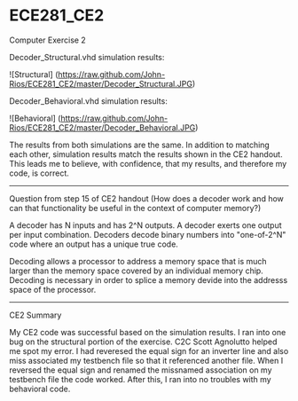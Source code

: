 ECE281_CE2
==========

Computer Exercise 2

Decoder_Structural.vhd simulation results:

![Structural] (https://raw.github.com/John-Rios/ECE281_CE2/master/Decoder_Structural.JPG)

Decoder_Behavioral.vhd simulation results:

![Behavioral] (https://raw.github.com/John-Rios/ECE281_CE2/master/Decoder_Behavioral.JPG)

The results from both simulations are the same. In addition to matching each other, simulation results 
match the results shown in the CE2 handout. This leads me to believe, with confidence, that my results, 
and therefore my code, is correct. 

_______________________________________________________________________________________________________

Question from step 15 of CE2 handout
(How does a decoder work and how can that functionality be useful in the context of computer memory?)

A decoder has N inputs and has 2^N outputs. A decoder exerts one output per input combination. Decoders 
decode binary numbers into "one-of-2^N" code where an output has a unique true code.

Decoding allows a processor to address a memory space that is much larger than the memory space covered 
by an individual memory chip. Decoding is necessary in order to splice a memory devide into the addresss 
space of the processor. 

________________________________________________________________________________________________________

CE2 Summary

My CE2 code was successful based on the simulation results. I ran into one bug on the structural portion
of the exercise. C2C Scott Agnolutto helped me spot my error. I had reveresed the equal sign for an inverter
line and also miss associated my testbench file so that it referenced another file. When I reversed the equal
sign and renamed the missnamed association on my testbench file the code worked. After this, I ran into no 
troubles with my behavioral code. 
